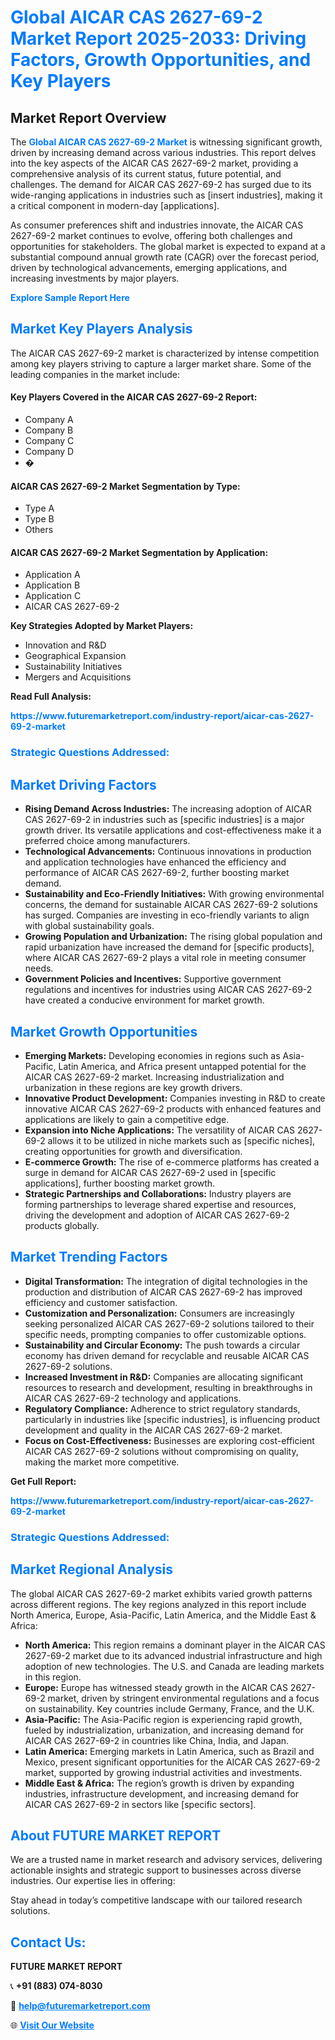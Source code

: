 <h1 style="color: #007BFF;">Global AICAR CAS 2627-69-2 Market Report 2025-2033: Driving Factors, Growth Opportunities, and Key Players</h1>

<section id="overview">
<h2>Market Report Overview</h2>
<p>The <a href="https://www.futuremarketreport.com/industry-report/aicar-cas-2627-69-2-market" style="color: #007BFF; text-decoration: none;"><strong>Global AICAR CAS 2627-69-2 Market</strong></a> is witnessing significant growth, driven by increasing demand across various industries. This report delves into the key aspects of the AICAR CAS 2627-69-2 market, providing a comprehensive analysis of its current status, future potential, and challenges. The demand for AICAR CAS 2627-69-2 has surged due to its wide-ranging applications in industries such as [insert industries], making it a critical component in modern-day [applications].</p>
<p>As consumer preferences shift and industries innovate, the AICAR CAS 2627-69-2 market continues to evolve, offering both challenges and opportunities for stakeholders. The global market is expected to expand at a substantial compound annual growth rate (CAGR) over the forecast period, driven by technological advancements, emerging applications, and increasing investments by major players.</p>
</section>

<section id="overview">
<p><a href="https://www.futuremarketreport.com/request-sample/reportId=120725" style="color: #007BFF; text-decoration: none;"><strong>Explore Sample Report Here</strong></a></p>
</section>

<section id="key-players">
<h2 style="color: #007BFF;">Market Key Players Analysis</h2>
<p>The AICAR CAS 2627-69-2 market is characterized by intense competition among key players striving to capture a larger market share. Some of the leading companies in the market include:</p>
<h4>Key Players Covered in the AICAR CAS 2627-69-2 Report:</h4>
<ul><li>Company A</li><li>Company B</li><li>Company C</li><li>Company D</li><li>�</li></ul>
<h4>AICAR CAS 2627-69-2 Market Segmentation by Type:</h4>
<ul><li>Type A</li><li>Type B</li><li>Others</li></ul>

<h4>AICAR CAS 2627-69-2 Market Segmentation by Application:</h4>
<ul><li>Application A</li><li>Application B</li><li>Application C</li><li>AICAR CAS 2627-69-2</li></ul>
<p><strong>Key Strategies Adopted by Market Players:</strong></p>
<ul>
<li>Innovation and R&D</li>
<li>Geographical Expansion</li>
<li>Sustainability Initiatives</li>
<li>Mergers and Acquisitions</li>
</ul>
</section>

<section>
<p><strong>Read Full Analysis: </strong></p><a href="https://www.futuremarketreport.com/industry-report/aicar-cas-2627-69-2-market" style="color: #007BFF; text-decoration: none;"><strong>https://www.futuremarketreport.com/industry-report/aicar-cas-2627-69-2-market</strong></a>
<h3 style="color: #007BFF;">Strategic Questions Addressed:</h3>
</section>

<section id="driving-factors">
<h2 style="color: #007BFF;">Market Driving Factors</h2>
<ul>
<li><strong>Rising Demand Across Industries:</strong> The increasing adoption of AICAR CAS 2627-69-2 in industries such as [specific industries] is a major growth driver. Its versatile applications and cost-effectiveness make it a preferred choice among manufacturers.</li>
<li><strong>Technological Advancements:</strong> Continuous innovations in production and application technologies have enhanced the efficiency and performance of AICAR CAS 2627-69-2, further boosting market demand.</li>
<li><strong>Sustainability and Eco-Friendly Initiatives:</strong> With growing environmental concerns, the demand for sustainable AICAR CAS 2627-69-2 solutions has surged. Companies are investing in eco-friendly variants to align with global sustainability goals.</li>
<li><strong>Growing Population and Urbanization:</strong> The rising global population and rapid urbanization have increased the demand for [specific products], where AICAR CAS 2627-69-2 plays a vital role in meeting consumer needs.</li>
<li><strong>Government Policies and Incentives:</strong> Supportive government regulations and incentives for industries using AICAR CAS 2627-69-2 have created a conducive environment for market growth.</li>
</ul>
</section>

<section id="growth-opportunities">
<h2 style="color: #007BFF;">Market Growth Opportunities</h2>
<ul>
<li><strong>Emerging Markets:</strong> Developing economies in regions such as Asia-Pacific, Latin America, and Africa present untapped potential for the AICAR CAS 2627-69-2 market. Increasing industrialization and urbanization in these regions are key growth drivers.</li>
<li><strong>Innovative Product Development:</strong> Companies investing in R&D to create innovative AICAR CAS 2627-69-2 products with enhanced features and applications are likely to gain a competitive edge.</li>
<li><strong>Expansion into Niche Applications:</strong> The versatility of AICAR CAS 2627-69-2 allows it to be utilized in niche markets such as [specific niches], creating opportunities for growth and diversification.</li>
<li><strong>E-commerce Growth:</strong> The rise of e-commerce platforms has created a surge in demand for AICAR CAS 2627-69-2 used in [specific applications], further boosting market growth.</li>
<li><strong>Strategic Partnerships and Collaborations:</strong> Industry players are forming partnerships to leverage shared expertise and resources, driving the development and adoption of AICAR CAS 2627-69-2 products globally.</li>
</ul>
</section>

<section id="trending-factors">
<h2 style="color: #007BFF;">Market Trending Factors</h2>
<ul>
<li><strong>Digital Transformation:</strong> The integration of digital technologies in the production and distribution of AICAR CAS 2627-69-2 has improved efficiency and customer satisfaction.</li>
<li><strong>Customization and Personalization:</strong> Consumers are increasingly seeking personalized AICAR CAS 2627-69-2 solutions tailored to their specific needs, prompting companies to offer customizable options.</li>
<li><strong>Sustainability and Circular Economy:</strong> The push towards a circular economy has driven demand for recyclable and reusable AICAR CAS 2627-69-2 solutions.</li>
<li><strong>Increased Investment in R&D:</strong> Companies are allocating significant resources to research and development, resulting in breakthroughs in AICAR CAS 2627-69-2 technology and applications.</li>
<li><strong>Regulatory Compliance:</strong> Adherence to strict regulatory standards, particularly in industries like [specific industries], is influencing product development and quality in the AICAR CAS 2627-69-2 market.</li>
<li><strong>Focus on Cost-Effectiveness:</strong> Businesses are exploring cost-efficient AICAR CAS 2627-69-2 solutions without compromising on quality, making the market more competitive.</li>
</ul>
</section>

<section>
<p><strong>Get Full Report: </strong></p><a href="https://www.futuremarketreport.com/industry-report/aicar-cas-2627-69-2-market" style="color: #007BFF; text-decoration: none;"><strong>https://www.futuremarketreport.com/industry-report/aicar-cas-2627-69-2-market</strong></a>
<h3 style="color: #007BFF;">Strategic Questions Addressed:</h3>
</section>


<section id="regional-analysis">
<h2 style="color: #007BFF;">Market Regional Analysis</h2>
<p>The global AICAR CAS 2627-69-2 market exhibits varied growth patterns across different regions. The key regions analyzed in this report include North America, Europe, Asia-Pacific, Latin America, and the Middle East & Africa:</p>
<ul>
<li><strong>North America:</strong> This region remains a dominant player in the AICAR CAS 2627-69-2 market due to its advanced industrial infrastructure and high adoption of new technologies. The U.S. and Canada are leading markets in this region.</li>
<li><strong>Europe:</strong> Europe has witnessed steady growth in the AICAR CAS 2627-69-2 market, driven by stringent environmental regulations and a focus on sustainability. Key countries include Germany, France, and the U.K.</li>
<li><strong>Asia-Pacific:</strong> The Asia-Pacific region is experiencing rapid growth, fueled by industrialization, urbanization, and increasing demand for AICAR CAS 2627-69-2 in countries like China, India, and Japan.</li>
<li><strong>Latin America:</strong> Emerging markets in Latin America, such as Brazil and Mexico, present significant opportunities for the AICAR CAS 2627-69-2 market, supported by growing industrial activities and investments.</li>
<li><strong>Middle East & Africa:</strong> The region’s growth is driven by expanding industries, infrastructure development, and increasing demand for AICAR CAS 2627-69-2 in sectors like [specific sectors].</li>
</ul>
</section>

<footer>
<h2 style="color: #007BFF;">About FUTURE MARKET REPORT</h2>
<p>We are a trusted name in market research and advisory services, delivering actionable insights and strategic support to businesses across diverse industries. Our expertise lies in offering:</p>

<p>Stay ahead in today’s competitive landscape with our tailored research solutions.</p>

<h2 style="color: #007BFF;">Contact Us:</h2>
<p><strong>FUTURE MARKET REPORT</strong></p>
<p>📞 <strong>+91 (883) 074-8030</strong></p>
<p>📧 <strong><a href="mailto:help@futuremarketreport.com" style="color: #007BFF;">help@futuremarketreport.com</a></strong></p>
<p>🌐 <strong><a href="https://www.futuremarketreport.com/" style="color: #007BFF;">Visit Our Website</a></strong></p>
</footer>